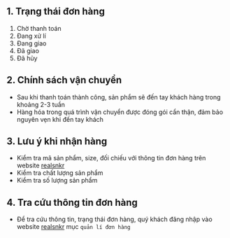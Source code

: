 ## 1. Trạng thái đơn hàng
1. Chờ thanh toán
2. Đang xử lí
3. Đang giao
4. Đã giao
5. Đã hủy
## 2. Chính sách vận chuyển
- Sau khi thanh toán thành công, sản phẩm sẽ đến tay khách hàng trong khoảng 2-3 tuần
- Hàng hóa trong quá trình vận chuyển được đóng gói cẩn thận, đảm bảo nguyên vẹn khi đến tay khách
## 3. Lưu ý khi nhận hàng
- Kiểm tra mã sản phẩm, size, đối chiếu với thông tin đơn hàng trên website [realsnkr](https://realsnkr.vn)
- Kiểm tra chất lượng sản phẩm
- Kiểm tra số lượng sản phẩm
## 4. Tra cứu thông tin đơn hàng
- Để tra cứu thông tin, trạng thái đơn hàng, quý khách đăng nhập vào website [realsnkr](https://realsnkr.vn) mục `quản lí đơn hàng`
